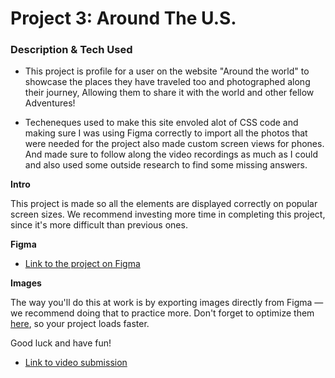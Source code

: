 # Project 3: Around The U.S.

### Description & Tech Used

- This project is profile for a user on the website "Around the world" to showcase the places they have traveled too
  and photographed along their journey, Allowing them to share it with the world and other fellow Adventures!

- Techeneques used to make this site envoled alot of CSS code and making sure I was using Figma correctly to import
  all the photos that were needed for the project also made custom screen views for phones. And made sure to follow
  along the video recordings as much as I could and also used some outside research to find some missing answers.

**Intro**

This project is made so all the elements are displayed correctly on popular screen sizes. We recommend investing more time in completing this project, since it's more difficult than previous ones.

**Figma**

- [Link to the project on Figma](https://www.figma.com/file/ii4xxsJ0ghevUOcssTlHZv/Sprint-3%3A-Around-the-US?node-id=0%3A1)

**Images**

The way you'll do this at work is by exporting images directly from Figma — we recommend doing that to practice more. Don't forget to optimize them [here](https://tinypng.com/), so your project loads faster.

Good luck and have fun!

- [Link to video submission]("https://youtu.be/MT3qcj2mFeo?si=yED0ZRM67MUMJ5Px")
